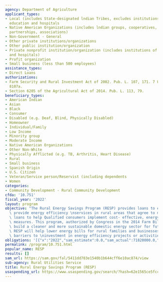 ```yaml
---
agency: Department of Agriculture
applicant_types:
- Local (includes State-designated lndian Tribes, excludes institutions of higher
  education and hospitals
- Native American Organizations (includes lndian groups, cooperatives, corporations,
  partnerships, associations)
- Non-Government - General
- Other private institutions/organizations
- Other public institution/organization
- Private nonprofit institution/organization (includes institutions of higher education
  and hospitals)
- Profit organization
- Small business (less than 500 employees)
assistance_types:
- Direct Loans
authorizations:
- Farm Security and Rural Investment Act of 2002. Pub. L. 107, 171. 7 U.S.C. &sect;
  8107a.
- Section 6205 of the Agricultural Act of 2014. Pub. L. 113, 79.
beneficiary_types:
- American Indian
- Asian
- Black
- Consumer
- Disabled (e.g. Deaf, Blind, Physically Disabled)
- Homeowner
- Individual/Family
- Low Income
- Minority group
- Moderate Income
- Native American Organizations
- Other Non-White
- Physically Afflicted (e.g. TB, Arthritis, Heart Disease)
- Rural
- Small business
- Spanish Origin
- U.S. Citizen
- Veteran/Service person/Reservist (including dependents
- Women
categories:
- Community Development - Rural Community Development
cfda: '10.751'
fiscal_year: '2022'
layout: program
objective: "The Rural Energy Savings Program (RESP) provides loans to entities who\
  \ provide energy efficiency \nservices in rural areas that agree to make affordable\
  \ loans to help Qualified consumers implement cost- effective, energy efficiency\
  \ measures. This program, authorized by Congress in the 2014 Farm Bill, helps to\
  \ build a cleaner and more sustainable domestic energy sector for future generations.\
  \ RESP will help lower energy bills for rural families and businesses and will reduce\
  \ barriers to \ninvestment in energy efficiency projects or activities."
obligations: '[{"x":"2022","sam_estimate":0.0,"sam_actual":71820000.0,"usa_spending_actual":0.0},{"x":"2023","sam_estimate":357887075.0,"sam_actual":0.0,"usa_spending_actual":0.0},{"x":"2024","sam_estimate":193000000.0,"sam_actual":0.0,"usa_spending_actual":0.0}]'
permalink: /program/10.751.html
popular_name: RESP
results: []
sam_url: https://sam.gov/fal/5411dd783e1540b1b644cff6e10ac874/view
sub-agency: Rural Utilities Service
title: Rural Energy Savings Program (RESP)
usaspending_url: https://www.usaspending.gov/search/?hash=62e1565ce5fcc719e55a5127ad912526
---
```

